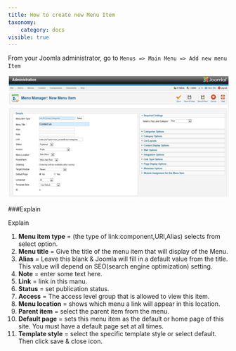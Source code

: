 ```yaml
---
title: How to create new Menu Item
taxonomy:
    category: docs
visible: true
---
```

From your Joomla administrator, go to `Menus => Main Menu => Add new menu Item`

![cr8-menuitem](cr8-menuitem.jpg)

###Explain

Explain

1. **Menu item type** = (the type of link:component,URl,Alias) selects from select option.
1. **Menu title** = Give the title of the menu item that will display of the Menu.
1. **Alias** = Leave this blank & Joomla will fill in a default value from the title. This value will depend on SEO(search engine optimization) setting.
1. **Note** = enter some text here.
1. **Link** = link in this manu.
1. **Status** = set publication status.
1. **Access** = The access level group that is allowed to view this item.
1. **Menu location** = shows which menu a link will appear in this location.
1. **Parent item** = select the parent item from the menu.
1. **Default page** = sets this menu item as the default or home page of this site. You must have a default page set at all times.
1. **Template style** = select the specific template style or select default.
Then click save & close icon.